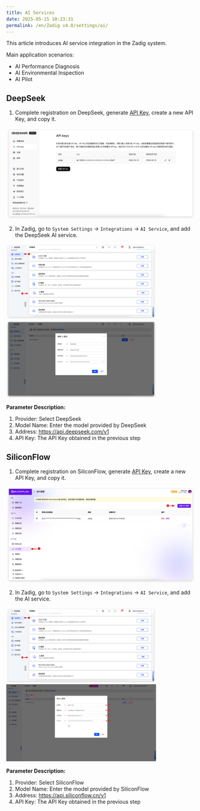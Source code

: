 ```yaml
---
title: AI Services
date: 2025-05-15 10:23:31
permalink: /en/Zadig v4.0/settings/ai/
---
```


This article introduces AI service integration in the Zadig system.

Main application scenarios:
- AI Performance Diagnosis
- AI Environmental Inspection
- AI Pilot

## DeepSeek

1. Complete registration on DeepSeek, generate [API Key](https://platform.deepseek.com/api_keys), create a new API Key, and copy it.

![deepseek](../../../_images/ai_deepseek_1.png)

2. In Zadig, go to `System Settings` -> `Integrations` -> `AI Service`, and add the DeepSeek AI service.

<img src="../../../_images/ai_config_0.png" width="400">
<img src="../../../_images/ai_deepseek_2.png" width="400">

**Parameter Description:**

1. Provider: Select DeepSeek
2. Model Name: Enter the model provided by DeepSeek
3. Address: https://api.deepseek.com/v1
4. API Key: The API Key obtained in the previous step

## SiliconFlow

1. Complete registration on SiliconFlow, generate [API Key](https://cloud.siliconflow.cn/account/ak), create a new API Key, and copy it.

![SiliconFlow](../../../_images/ai_siliconflow_1.png)

2. In Zadig, go to `System Settings` -> `Integrations` -> `AI Service`, and add the AI service.

<img src="../../../_images/ai_config_0.png" width="400">
<img src="../../../_images/ai_siliconflow_2.png" width="400">

**Parameter Description:**

1. Provider: Select SiliconFlow
2. Model Name: Enter the model provided by SiliconFlow
3. Address: https://api.siliconflow.cn/v1
4. API Key: The API Key obtained in the previous step